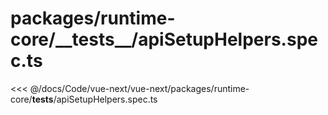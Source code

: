 # packages/runtime-core/\_\_tests\_\_/apiSetupHelpers.spec.ts

<<< @/docs/Code/vue-next/vue-next/packages/runtime-core/__tests__/apiSetupHelpers.spec.ts
